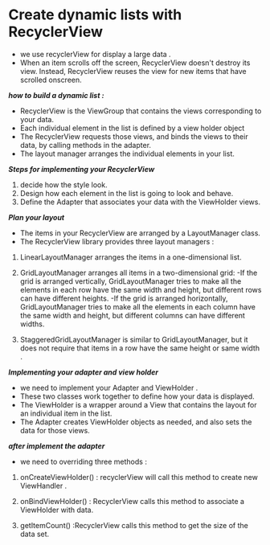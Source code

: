 # Create dynamic lists with RecyclerView

- we use recyclerView for display a large data .
- When an item scrolls off the screen, RecyclerView doesn't destroy its view. Instead, RecyclerView reuses the view for new items that have scrolled onscreen.

***how to build a dynamic list :***

- RecyclerView is the ViewGroup that contains the views corresponding to your data.
- Each individual element in the list is defined by a view holder object
- The RecyclerView requests those views, and binds the views to their data, by calling methods in the adapter.
- The layout manager arranges the individual elements in your list.

***Steps for implementing your RecyclerView***

1. decide how the style look.
2. Design how each element in the list is going to look and behave.
3. Define the Adapter that associates your data with the ViewHolder views.

***Plan your layout***

- The items in your RecyclerView are arranged by a LayoutManager class.
- The RecyclerView library provides three layout managers :

1. LinearLayoutManager arranges the items in a one-dimensional list.
2. GridLayoutManager arranges all items in a two-dimensional grid:
   -If the grid is arranged vertically, GridLayoutManager tries to make all the elements in each row have the same width and height, but different rows can have different heights.
   -If the grid is arranged horizontally, GridLayoutManager tries to make all the elements in each column have the same width and height, but different columns can have different widths.

3. StaggeredGridLayoutManager is similar to GridLayoutManager, but it does not require that items in a row have the same height or same width .

***Implementing your adapter and view holder***

- we need to implement your Adapter and ViewHolder .
- These two classes work together to define how your data is displayed.
- The ViewHolder is a wrapper around a View that contains the layout for an individual item in the list.
- The Adapter creates ViewHolder objects as needed, and also sets the data for those views.

***after implement the adapter***

- we need to overriding three methods :

1. onCreateViewHolder() : recyclerView will call this method to create new ViewHandler .

2. onBindViewHolder() : RecyclerView calls this method to associate a ViewHolder with data.

3. getItemCount() :RecyclerView calls this method to get the size of the data set.

